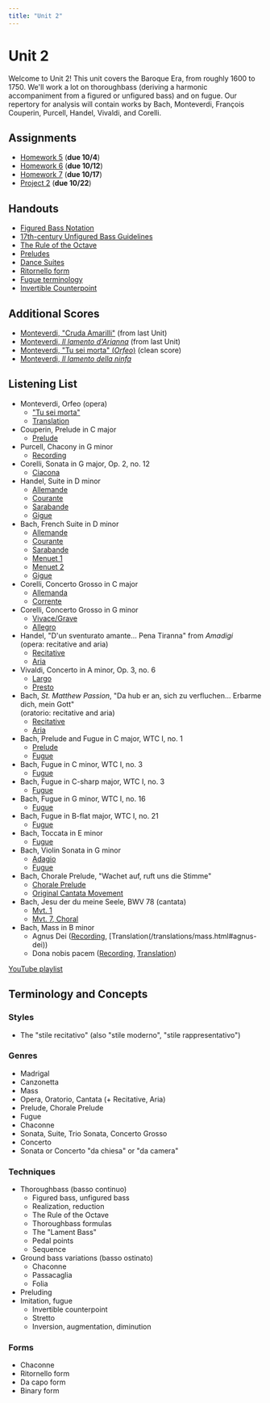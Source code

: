 ```yaml
---
title: "Unit 2"
---
```


# Unit 2

Welcome to Unit 2! This unit covers the Baroque Era, from roughly 1600 to
1750. We'll work a lot on thoroughbass (deriving a harmonic accompaniment
from a figured or unfigured bass) and on fugue. Our repertory for analysis
will contain works by Bach, Monteverdi, François Couperin, Purcell, Handel,
Vivaldi, and Corelli.

## Assignments

* [Homework 5](HW-5.pdf) (**due 10/4**)
* [Homework 6](HW-6.pdf) (**due 10/12**)
* [Homework 7](HW-7.pdf) (**due 10/17**)
* [Project 2](Project-2.pdf)  (**due 10/22**)

## Handouts

* [Figured Bass Notation](figured-bass-notation.pdf)
* [17th-century Unfigured Bass Guidelines](17th-c-guidelines.pdf)
* [The Rule of the Octave](rule-of-the-octave.pdf)
* [Preludes](preludes.pdf)
* [Dance Suites](dance-suites.pdf)
* [Ritornello form](ritornello-form.pdf)
* [Fugue terminology](fugue-terminology.pdf)
* [Invertible Counterpoint](invertible-counterpoint.pdf)

## Additional Scores

* [Monteverdi, "Cruda Amarilli"](../unit-1/cruda-amarilli.pdf) (from last Unit)
* [Monteverdi, _Il lamento d'Arianna_](../unit-1/lamento-di-arianna-solo.pdf) (from last Unit)
* [Monteverdi, "Tu sei morta" (_Orfeo_)](tu-sei-morta.pdf) (clean score)
* [Monteverdi, _Il lamento della ninfa_](lamento-della-ninfa.pdf)

## Listening List

* Monteverdi, Orfeo (opera)
  * ["Tu sei morta"](https://youtu.be/_7Wo-3DtI34?list=PLYyTDR5WeGuRCwU2564EYXcCq4LY-ANhp&t=434)
  * [Translation](/translations/tu-sei-morta.html)
* Couperin, Prelude in C major
  * [Prelude](https://www.youtube.com/watch?v=V1M2zpfdTlk&index=7&list=PLYyTDR5WeGuRCwU2564EYXcCq4LY-ANhp&t=0s)
* Purcell, Chacony in G minor
  * [Recording](https://www.youtube.com/watch?v=w6B9LJdxKbA&index=6&list=PLYyTDR5WeGuRCwU2564EYXcCq4LY-ANhp&t=0s)
* Corelli, Sonata in G major, Op. 2, no. 12
  * [Ciacona](https://youtu.be/0fKD4eK7VrQ?t=4205)
* Handel, Suite in D minor
  * [Allemande](https://www.youtube.com/watch?v=IZms8zps_iA&t=0s)
  * [Courante](https://www.youtube.com/watch?v=IZms8zps_iA&t=176s)
  * [Sarabande](https://www.youtube.com/watch?v=IZms8zps_iA&t=295s)
  * [Gigue](https://www.youtube.com/watch?v=IZms8zps_iA&t=453s)
* Bach, French Suite in D minor
  * [Allemande](https://www.youtube.com/watch?v=HCBKknvTtG8&t=0)
  * [Courante](https://www.youtube.com/watch?v=HCBKknvTtG8&t=192s)
  * [Sarabande](https://www.youtube.com/watch?v=HCBKknvTtG8&t=302s)
  * [Menuet 1](https://www.youtube.com/watch?v=HCBKknvTtG8&t=463s)
  * [Menuet 2](https://www.youtube.com/watch?v=HCBKknvTtG8&t=527s)
  * [Gigue](https://www.youtube.com/watch?v=HCBKknvTtG8&t=639s)
* Corelli, Concerto Grosso in C major
  * [Allemanda](https://youtu.be/UNsrdjzLrzM?t=5709)
  * [Corrente](https://youtu.be/UNsrdjzLrzM?t=5849)
* Corelli, Concerto Grosso in G minor
  * [Vivace/Grave](https://youtu.be/RydMnTCwJvQ?list=PLYyTDR5WeGuRCwU2564EYXcCq4LY-ANhp&t=12)
  * [Allegro](https://youtu.be/RydMnTCwJvQ?list=PLYyTDR5WeGuRCwU2564EYXcCq4LY-ANhp&t=107)
* Handel, "D'un sventurato amante... Pena Tiranna" from _Amadigi_<br>(opera: recitative and aria)
  * [Recitative](https://www.youtube.com/watch?v=76829XNGNcc&index=15&t=0s&list=PLYyTDR5WeGuRCwU2564EYXcCq4LY-ANhp)
  * [Aria](https://www.youtube.com/watch?v=kbJR2Z4LoAk&index=16&t=0s&list=PLYyTDR5WeGuRCwU2564EYXcCq4LY-ANhp)
* Vivaldi, Concerto in A minor, Op. 3, no. 6
  * [Largo](https://youtu.be/XmGQ_bvM0lQ?t=2426)
  * [Presto](https://www.youtube.com/watch?v=XmGQ_bvM0lQ&t=2533s)
* Bach, _St. Matthew Passion_, "Da hub er an, sich zu verfluchen... Erbarme dich, mein Gott"<br>(oratorio: recitative and aria)
  * [Recitative](https://www.youtube.com/watch?v=8eWhUvWK2xs&t=0)
  * [Aria](https://www.youtube.com/watch?v=0WLedpz9a40&index=19&list=PLYyTDR5WeGuRCwU2564EYXcCq4LY-ANhp&t=0s)
* Bach, Prelude and Fugue in C major, WTC I, no. 1
  * [Prelude](https://www.youtube.com/watch?v=PUBxydt6P7w&list=PLYyTDR5WeGuRCwU2564EYXcCq4LY-ANhp&t=0s&index=20)
  * [Fugue](https://www.youtube.com/watch?v=qodY3wzjhpE&t=0)
* Bach, Fugue in C minor, WTC I, no. 3
  * [Fugue](https://youtu.be/FbxiDHSBqAw?list=PLYyTDR5WeGuRCwU2564EYXcCq4LY-ANhp&t=128)
* Bach, Fugue in C-sharp major, WTC I, no. 3
  * [Fugue](https://www.youtube.com/watch?v=DkndFX_PkwA&t=0)
* Bach, Fugue in G minor, WTC I, no. 16
  * [Fugue](https://youtu.be/bGW4QhuUNHw?list=PLYyTDR5WeGuRCwU2564EYXcCq4LY-ANhp&t=131)
* Bach, Fugue in B-flat major, WTC I, no. 21
  * [Fugue](https://youtu.be/Y9KHhjUwG14?list=PLYyTDR5WeGuRCwU2564EYXcCq4LY-ANhp&t=82)
* Bach, Toccata in E minor
  * [Fugue](https://youtu.be/VAw6AJuY1ho?t=249)
* Bach, Violin Sonata in G minor
  * [Adagio](https://www.youtube.com/watch?v=Tx7yru0XlMQ&t=0)
  * [Fugue](https://www.youtube.com/watch?v=xUl2BP8JYUg&t=0)
* Bach, Chorale Prelude, "Wachet auf, ruft uns die Stimme"
  * [Chorale Prelude](https://www.youtube.com/watch?v=NHhuyhlSSiA&list=PLYyTDR5WeGuRCwU2564EYXcCq4LY-ANhp&index=24&t=0s)
  * [Original Cantata Movement](https://youtu.be/NkSK9tEUTxU?t=761)
* Bach, Jesu der du meine Seele, BWV 78 (cantata)
  * [Mvt. 1](https://www.youtube.com/watch?v=nvszOlv2ffs&t=0)
  * [Mvt. 7, Choral](https://youtu.be/nvszOlv2ffs?t=1325)
* Bach, Mass in B minor
  * Agnus Dei ([Recording](https://www.youtube.com/watch?v=jCb9in4Pm8s&index=17&t=0s&list=PLYyTDR5WeGuRCwU2564EYXcCq4LY-ANhp&t=0), [Translation(/translations/mass.html#agnus-dei))
  * Dona nobis pacem ([Recording](https://www.youtube.com/watch?v=v8yOP9EUIY8&index=30&t=0s&list=PLYyTDR5WeGuRCwU2564EYXcCq4LY-ANhp&t=0), [Translation](/translations/mass.html#dona-nobis-pacem))

[YouTube playlist](https://www.youtube.com/playlist?list=PLYyTDR5WeGuRCwU2564EYXcCq4LY-ANhp)

## Terminology and Concepts

### Styles

* The "stile recitativo" (also "stile moderno", "stile rappresentativo")

### Genres

* Madrigal
* Canzonetta
* Mass
* Opera, Oratorio, Cantata (+ Recitative, Aria)
* Prelude, Chorale Prelude
* Fugue
* Chaconne
* Sonata, Suite, Trio Sonata, Concerto Grosso
* Concerto
* Sonata or Concerto "da chiesa" or "da camera"

### Techniques

* Thoroughbass (basso continuo)
  * Figured bass, unfigured bass
  * Realization, reduction
  * The Rule of the Octave
  * Thoroughbass formulas
  * The "Lament Bass"
  * Pedal points
  * Sequence
* Ground bass variations (basso ostinato)
  * Chaconne
  * Passacaglia
  * Folia
* Preluding
* Imitation, fugue
  * Invertible counterpoint
  * Stretto
  * Inversion, augmentation, diminution

### Forms

* Chaconne
* Ritornello form
* Da capo form
* Binary form
